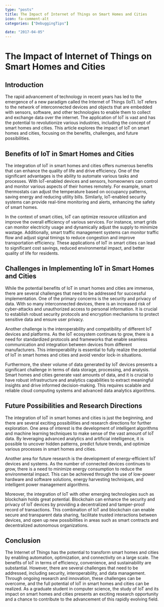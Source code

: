 ```yaml
---
type: "posts"
title: The Impact of Internet of Things on Smart Homes and Cities
icon: fa-comment-alt
categories: ["DebuggingTips"]

date: "2017-04-05"
---
```




# The Impact of Internet of Things on Smart Homes and Cities

## Introduction

The rapid advancement of technology in recent years has led to the emergence of a new paradigm called the Internet of Things (IoT). IoT refers to the network of interconnected devices and objects that are embedded with sensors, software, and other technologies to enable them to collect and exchange data over the internet. The application of IoT is vast and has the potential to revolutionize various industries, including the concept of smart homes and cities. This article explores the impact of IoT on smart homes and cities, focusing on the benefits, challenges, and future possibilities.

## Benefits of IoT in Smart Homes and Cities

The integration of IoT in smart homes and cities offers numerous benefits that can enhance the quality of life and drive efficiency. One of the significant advantages is the ability to automate various tasks and processes. With IoT-enabled devices and sensors, homeowners can control and monitor various aspects of their homes remotely. For example, smart thermostats can adjust the temperature based on occupancy patterns, saving energy and reducing utility bills. Similarly, IoT-enabled security systems can provide real-time monitoring and alerts, enhancing the safety of smart homes.

In the context of smart cities, IoT can optimize resource utilization and improve the overall efficiency of various services. For instance, smart grids can monitor electricity usage and dynamically adjust the supply to minimize wastage. Additionally, smart traffic management systems can monitor traffic flow and adjust signal timings to reduce congestion and improve transportation efficiency. These applications of IoT in smart cities can lead to significant cost savings, reduced environmental impact, and better quality of life for residents.

## Challenges in Implementing IoT in Smart Homes and Cities

While the potential benefits of IoT in smart homes and cities are immense, there are several challenges that need to be addressed for successful implementation. One of the primary concerns is the security and privacy of data. With so many interconnected devices, there is an increased risk of cyber-attacks and unauthorized access to personal information. It is crucial to establish robust security protocols and encryption mechanisms to protect sensitive data and ensure user privacy.

Another challenge is the interoperability and compatibility of different IoT devices and platforms. As the IoT ecosystem continues to grow, there is a need for standardized protocols and frameworks that enable seamless communication and integration between devices from different manufacturers. This interoperability is essential to fully realize the potential of IoT in smart homes and cities and avoid vendor lock-in situations.

Furthermore, the sheer volume of data generated by IoT devices presents a significant challenge in terms of data storage, processing, and analysis. Smart homes and cities generate vast amounts of data, and it is crucial to have robust infrastructure and analytics capabilities to extract meaningful insights and drive informed decision-making. This requires scalable and reliable cloud computing systems and advanced data analytics algorithms.

## Future Possibilities and Research Directions

The integration of IoT in smart homes and cities is just the beginning, and there are several exciting possibilities and research directions for further exploration. One area of interest is the development of intelligent algorithms and machine learning techniques to make sense of the vast amount of IoT data. By leveraging advanced analytics and artificial intelligence, it is possible to uncover hidden patterns, predict future trends, and optimize various processes in smart homes and cities.

Another area for future research is the development of energy-efficient IoT devices and systems. As the number of connected devices continues to grow, there is a need to minimize energy consumption to reduce the environmental impact. This can be achieved through the use of low-power hardware and software solutions, energy harvesting techniques, and intelligent power management algorithms.

Moreover, the integration of IoT with other emerging technologies such as blockchain holds great potential. Blockchain can enhance the security and privacy of IoT devices by providing a decentralized and tamper-proof record of transactions. This combination of IoT and blockchain can enable secure and transparent data sharing, facilitate trusted interactions between devices, and open up new possibilities in areas such as smart contracts and decentralized autonomous organizations.

## Conclusion

The Internet of Things has the potential to transform smart homes and cities by enabling automation, optimization, and connectivity on a large scale. The benefits of IoT in terms of efficiency, convenience, and sustainability are substantial. However, there are several challenges that need to be addressed, including security, interoperability, and data management. Through ongoing research and innovation, these challenges can be overcome, and the full potential of IoT in smart homes and cities can be realized. As a graduate student in computer science, the study of IoT and its impact on smart homes and cities presents an exciting research opportunity and a chance to contribute to the advancement of this rapidly evolving field.